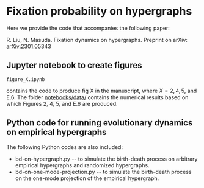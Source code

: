 # Fixation probability on hypergraphs

Here we provide the code that accompanies the following paper:

R. Liu, N. Masuda.
Fixation dynamics on hypergraphs.
Preprint on arXiv: [arXiv:2301.05343](https://arxiv.org/abs/2301.05343)

## Jupyter notebook to create figures

```
figure_X.ipynb
```
contains the code to produce fig X in the manuscript, where $X = 2, 4, 5$, and E.6.
The folder [notebooks/data/](https://github.com/RuodanL/fixation_probability/tree/main/notebooks/data) contains the numerical results based on which Figures 2, 4, 5, and E.6 are produced.

## Python code for running evolutionary dynamics on empirical hypergraphs

The following Python codes are also included:

- bd-on-hypergraph.py -- to simulate the birth-death process on arbitrary empirical hypergraphs and randomized hypergraphs.
- bd-on-one-mode-projection.py -- to simulate the birth-death process on the one-mode projection of the empirical hypergraph.
